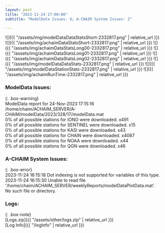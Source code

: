 ```yaml
---
layout: post
title: "2023-11-24 17:00:00"
subtitle: "ModelData Issues: 6; A-CHAIM System Issues: 2"

---
```


![]({{ "/assets/img/modelDataDataStatsShort-2332817.png" | relative_url }})
![]({{ "/assets/img/achaimDataStatsShort-2332817.png" | relative_url }})
![]({{ "/assets/img/achaimDataStatsLong00-2332817.png" | relative_url }})
![]({{ "/assets/img/achaimDataStatsLong01-2332817.png" | relative_url }})
![]({{ "/assets/img/achaimDataStatsLong02-2332817.png" | relative_url }})
![]({{ "/assets/img/modelDataDataStats-2332817.png" | relative_url }})
![]({{ "/assets/img/modelDataStationStats-2332817.png" | relative_url }})
![]({{ "/assets/img/achaimRunTime-2332817.png" | relative_url }})


### ModelData Issues:  
  
{: .box-warning}  
 ModelData report for 24-Nov-2023 17:15:16   
 /home/chaim/ACHAIM_SERVER/A-CHAIM/modelData/2023/328/17/modelData.mat   
 0% of all possible stations for IONO were downloaded. x491   
 0% of all possible stations for SENTINEL were downloaded. x15   
 0% of all possible stations for KASI were downloaded. x43   
 0% of all possible stations for CHAIN were downloaded. x4067   
 0% of all possible stations for NOAA were downloaded. x44   
 0% of all possible stations for QGN were downloaded. x46   
  
### A-CHAIM System Issues:  
  
{: .box-error}  
2023-11-24 16:15:18 Dot indexing is not supported for variables of this type.  
2023-11-24 16:15:30 Unable to read file '/home/chaim/ACHAIM_SERVER/weeklyReports/modelDataPlotData.mat'. No such file or directory.  

### Logs:  
  
{: .box-note}  
[Logs.zip]({{ "/assets/other/logs.zip" | relative_url }})  
[Log Info]({{ "/logInfo" | relative_url }})  
